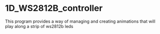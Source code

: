 # 1D_WS2812B_controller

This program provides a way of managing and creating animations that will play along a strip of ws2812b leds
